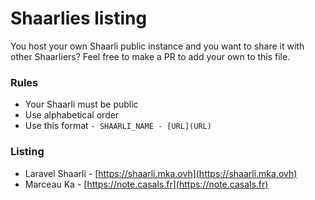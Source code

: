 # Shaarlies listing

You host your own Shaarli public instance and you want to share it with other Shaarliers? Feel free to make a PR to add your own to this file.

### Rules

* Your Shaarli must be public
* Use alphabetical order
* Use this format `- SHAARLI_NAME - [URL](URL)`

### Listing

- Laravel Shaarli - [https://shaarli.mka.ovh](https://shaarli.mka.ovh)
- Marceau Ka - [https://note.casals.fr](https://note.casals.fr)
